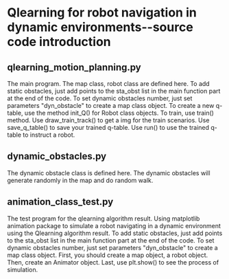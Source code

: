 # Qlearning for robot navigation in dynamic environments--source code introduction

## qlearning_motion_planning.py
The main program.
The map class, robot class are defined here.
To add static obstacles, just add points to the sta_obst list in the main function part at the end of the code. 
To set dynamic obstacles number, just set parameters "dyn_obstacle" to create a map class object.
To create a new q-table, use the method init_Q() for Robot class objects.
To train, use train() method.
Use draw_train_track() to get a img for the train scenarios.
Use save_q_table() to save your trained q-table.
Use run() to use the trained q-table to instruct a robot.

## dynamic_obstacles.py
The dynamic obstacle class is defined here.
The dynamic obstacles will generate randomly in the map and do random walk.

## animation_class_test.py
The test program for the qlearning algorithm result.
Using matplotlib animation package to simulate a robot navigating in a dynamic environment using the Qlearning algorithm result.
To add static obstacles, just add points to the sta_obst list in the main function part at the end of the code. 
To set dynamic obstacles number, just set parameters "dyn_obstacle" to create a map class object.
First, you should create a map object, a robot object.
Then, create an Animator object.
Last, use plt.show() to see the process of simulation.